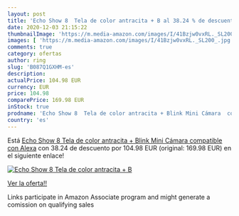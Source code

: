 ```yaml
---
layout: post
title: 'Echo Show 8  Tela de color antracita + B al 38.24 % de descuento'
date: 2020-12-03 21:15:22
thumbnailImage: 'https://m.media-amazon.com/images/I/41Bzjw0vxRL._SL200_.jpg'
images: [ 'https://m.media-amazon.com/images/I/41Bzjw0vxRL._SL200_.jpg' ]
comments: true
category: ofertas
author: ring
slug: 'B087Q1GXHM-es'
description:
actualPrice: 104.98 EUR
currency: EUR
price: 104.98
comparePrice: 169.98 EUR
inStock: true
prodname: 'Echo Show 8  Tela de color antracita + Blink Mini Cámara  compatible con Alexa'
country: 'es'
---
```


Está [Echo Show 8  Tela de color antracita + Blink Mini Cámara  compatible con Alexa](https://www.amazon.es/dp/B087Q1GXHM/?tag=tolees-21) con 38.24 de descuento por 104.98 EUR (original: 169.98 EUR) en el siguiente enlace!

[![Echo Show 8  Tela de color antracita + B](https://m.media-amazon.com/images/I/41Bzjw0vxRL._SL200_.jpg)](https://www.amazon.es/dp/B087Q1GXHM/?tag=tolees-21)

[Ver la oferta!!](https://www.amazon.es/dp/B087Q1GXHM/?tag=tolees-21)

Links participate in Amazon Associate program and might generate a comission on qualifying sales


